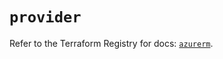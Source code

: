 # `provider`

Refer to the Terraform Registry for docs: [`azurerm`](https://registry.terraform.io/providers/hashicorp/azurerm/4.39.0/docs).
